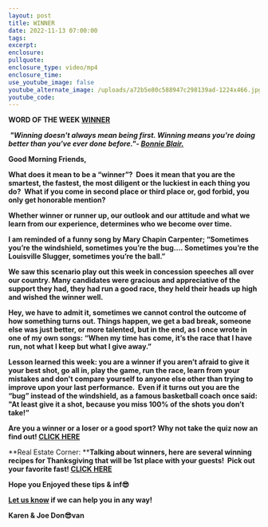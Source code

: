 ```yaml
---
layout: post
title: WINNER
date: 2022-11-13 07:00:00
tags:
excerpt:
enclosure:
pullquote:
enclosure_type: video/mp4
enclosure_time:
use_youtube_image: false
youtube_alternate_image: /uploads/a72b5e80c588947c298139ad-1224x466.jpg
youtube_code:
---
```

**WORD OF THE WEEK&nbsp;[WINNER](https://www.youtube.com/watch?v=zvtApEeAZCs)**

**&nbsp;*"Winning doesn't always mean being first. Winning means you're doing better than you've ever done before."-&nbsp;[Bonnie Blair.](https://en.wikipedia.org/wiki/Bonnie_Blair)***

**Good Morning Friends,**

**What does it mean to be a “winner”? &nbsp;Does it mean that you are the smartest, the fastest, the most diligent or the luckiest in each thing you do?&nbsp; What if you come in second place or third place or, god forbid, you only get honorable mention?**

**Whether winner or runner up, our outlook and our attitude and what we learn from our experience, determines who we become over time.**

**I am reminded of a funny song by Mary Chapin Carpenter; “Sometimes you’re the windshield, sometimes you’re the bug…. Sometimes you’re the Louisville Slugger, sometimes you’re the ball.”**

**We saw this scenario play out this week in concession speeches all over our country. Many candidates were gracious and appreciative of the support they had, they had run a good race, they held their heads up high and wished the winner well.**

**Hey, we have to admit it, sometimes we cannot control the outcome of how something turns out. Things happen, we get a bad break, someone else was just better, or more talented, but in the end, as I once wrote in&nbsp; one of my own songs: “When my time has come, it’s the race that I have run, not what I keep but what I give away.”**

**Lesson learned this week: you are a winner if you aren’t afraid to give it your best shot, go all in, play the game, run the race, learn from your mistakes and don't compare yourself to anyone else other than trying to improve upon your last performance.&nbsp; Even if it turns out you are the “bug” instead of the windshield, as a famous basketball coach once said: "At least give it a shot, because you miss 100% of the shots you don’t take\!”**

**Are you a winner or a loser or a good sport? Why not take the quiz now an find out\!&nbsp;[CLICK HERE](https://www.gotoquiz.com/are_you_a_winner_or_loser)**

**Real Estate Corner:&nbsp;****Talking about winners, here are several winning recipes for Thanksgiving that will be 1st place with your guests\!&nbsp; Pick out your favorite fast\!&nbsp;[CLICK HERE](https://www.bing.com/videos/search?&amp;q=winning+thanksgiving+recipes&amp;qft=+filterui%3amsite-tiktok.com&amp;FORM=SVRTRT)**

**Hope you Enjoyed these tips & inf😎**

**[Let us know](https://longislandrealestatevideoblog.com/contact)&nbsp;if we can help you in any way\!&nbsp;**

**Karen & Joe Don😎van&nbsp;**&nbsp;